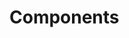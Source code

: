 <!-- Space: Projects -->
<!-- Parent: AnsibleRoleTemplate -->
<!-- Title: Components AnsibleRoleTemplate -->
<!-- Label: AnsibleRoleTemplate -->
<!-- Label: Project -->
<!-- Label: Components -->
<!-- Include: disclaimer.md -->
<!-- Include: ac:toc -->

# Components
